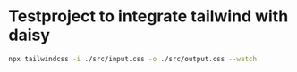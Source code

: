 # Testproject to integrate tailwind with daisy

```bash
npx tailwindcss -i ./src/input.css -o ./src/output.css --watch
```
